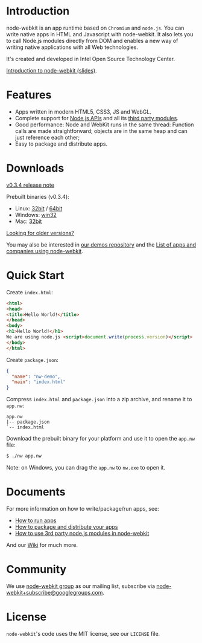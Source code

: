 # Introduction

node-webkit is an app runtime based on `Chromium` and `node.js`. You can 
write native apps in HTML and Javascript with node-webkit. It also lets you
to call Node.js modules directly from DOM and enables a new way of writing
native applications with all Web technologies.

It's created and developed in Intel Open Source Technology Center.

[Introduction to node-webkit (slides)](https://speakerdeck.com/u/zcbenz/p/node-webkit-app-runtime-based-on-chromium-and-node-dot-js).

# Features

* Apps written in modern HTML5, CSS3, JS and WebGL.
* Complete support for [Node.js APIs](http://nodejs.org/api/) and all its [third party modules](https://npmjs.org).
* Good performance: Node and WebKit runs in the same thread: Function calls are made straightforward; objects are in the same heap and can just reference each other;
* Easy to package and distribute apps.

# Downloads

[v0.3.4 release note](https://groups.google.com/d/topic/node-webkit/emg2W5CmKRU/discussion)

Prebuilt binaries (v0.3.4):

* Linux: [32bit](http://s3.amazonaws.com/node-webkit/node-webkit-latest-linux-ia32.tar.gz) / [64bit](http://s3.amazonaws.com/node-webkit/node-webkit-latest-linux-x64.tar.gz)
* Windows: [win32](http://s3.amazonaws.com/node-webkit/node-webkit-latest-win-ia32.zip)
* Mac: [32bit](http://s3.amazonaws.com/node-webkit/node-webkit-latest-osx-ia32.zip)

[Looking for older versions?](https://github.com/rogerwang/node-webkit/wiki/Downloads-of-old-versions)

You may also be interested in [our demos repository](https://github.com/zcbenz/nw-sample-apps) and the [List of apps and companies using node-webkit](https://github.com/rogerwang/node-webkit/wiki/List-of-apps-and-companies-using-node-webkit).

# Quick Start

Create `index.html`:

````html
<html>
<head>
<title>Hello World!</title>
</head>
<body>
<h1>Hello World!</h1>
We are using node.js <script>document.write(process.version)</script>
</body>
</html>
````

Create `package.json`:

````json
{
  "name": "nw-demo",
  "main": "index.html"
}
````

Compress `index.html` and `package.json` into a zip archive, and rename
it to `app.nw`:

    app.nw
    |-- package.json
    `-- index.html

Download the prebuilt binary for your platform and use it to open the
`app.nw` file:

````bash
$ ./nw app.nw
````

Note: on Windows, you can drag the `app.nw` to `nw.exe` to open it.

# Documents

For more information on how to write/package/run apps, see:

* [How to run apps](https://github.com/rogerwang/node-webkit/wiki/How-to-run-apps)
* [How to package and distribute your apps](https://github.com/rogerwang/node-webkit/wiki/How-to-package-and-distribute-your-apps)
* [How to use 3rd party node.js modules in node-webkit](https://github.com/rogerwang/node-webkit/wiki/How-to-use-3rd-party-node.js-modules-in-node-webkit)

And our [Wiki](https://github.com/rogerwang/node-webkit/wiki) for much more.

# Community

We use [node-webkit group](http://groups.google.com/group/node-webkit) as
our mailing list, subscribe via [node-webkit+subscribe@googlegroups.com](mailto:node-webkit+subscribe@googlegroups.com).

# License

`node-webkit`'s code uses the MIT license, see our `LICENSE` file.
